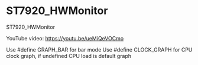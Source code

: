 # ST7920_HWMonitor
ST7920_HWMonitor

YouTube video:
https://youtu.be/ueMiQeVOCmo

Use #define GRAPH_BAR for bar mode
Use #define CLOCK_GRAPH for CPU clock graph, if undefined CPU load is default graph
